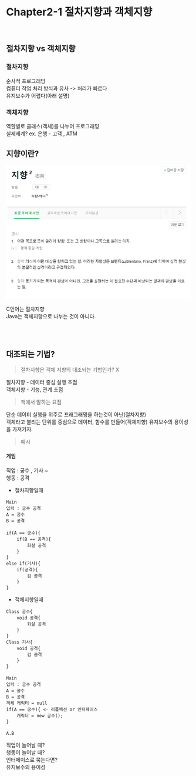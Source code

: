 # Chapter2-1 절차지향과 객체지향

<br>

## 절차지향 vs 객체지향

### 절차지향

순사적 프로그래밍  
컴퓨터 작업 처리 방식과 유사 -> 처리가 빠르다  
유지보수가 어렵다(아래 설명)

### 객체지향

역할별로 클래스(객체)를 나누어 프로그래밍  
실제세계? ex. 은행 - 고객 , ATM


## 지향이란?

![file1.jpg](./image/file1.jpg)

C언어는 절차지향<br>
Java는 객체지향으로 나누는 것이 아니다.

<br><br>

## 대조되는 기법?

> 절차지향은 객체 지향의 대조되는 기법인가? X

절차지향 - 데이터 중심 실행 초점<br>
객체지향 - 기능, 관계 초점<br>

> 책에서 말하는 요점

단순 데이터 실행을 위주로 프래그래밍을 하는것이 아닌(절차지향)  
객체라고 불리는 단위를 중심으로 데이터, 함수를 만들어(객체지향) 유지보수의 용이성을 가져가자.

> 예시

#### 게임

직업 : 궁수 , 기사 ~  
행동 : 공격

- 절차지향일때
```
Main  
입력 : 궁수 공격
A = 궁수
B = 공격

if(A == 궁수){
    if(B == 공격){
        화살 공격
    }
}
else if(기사){
    if(공격){
        검 공격
    }
}
```
- 객체지향일때
```
Class 궁수{
    void 공격{
        화살 공격
    }
}
Class 기사{
    void 공격{
        검 공격
    }
}

Main  
입력 : 궁수 공격
A = 궁수
B = 공격
객체 캐릭터 = null
if(A == 궁수){ <- 리플렉션 or 인터페이스
    캐릭터 = new 궁수();
}

A.B
```

직업이 늘어날 때?  
행동이 늘어날 때?  
인터페이스로 묶는다면?  
유지보수의 용이성
<br><br>
